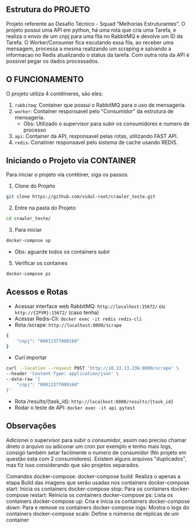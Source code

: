 ## Estrutura do PROJETO

Projeto referente ao Desafio Técnico - Squad "Melhorias Estruturantes". O projeto possui uma API em python, há uma rota que cria uma Tarefa, e realiza o envio de um cnpj para uma fila no RabbitMQ e devolve um ID da Tarefa. O Worker/Consumer fica escutando essa fila, ao receber uma mensagem, processa a mesma realizando um scraping e salvando a informacao no Redis atualizando o status da tarefa. Com outra rota da API é possivel pegar os dados processados.

## O FUNCIONAMENTO

O projeto utiliza 4 contêineres, são eles:

1. `rabbitmq`: Container que possui o RabbitMQ para o uso de mensageria.
2. `worker`: Container responsavel pelo "Consumidor" da estrutura de mensageria.
    - Obs: Utilizado o supervisor para subir os consumidores e numero de processo
3. `api`: Container da API, responsavel pelas rotas, utilizando FAST API.
4. `redis`: Conatiner responsavel pelo sistema de cache usando REDIS.

## Iniciando o Projeto via CONTAINER

Para iniciar o projeto via contêiner, siga os passos:

1. Clone do Projeto
```sh
git clone https://github.com/vidal-root/crawler_teste.git
```
2. Entre na pasta do Projeto
```sh
cd crawler_teste/
```
3. Para iniciar
```sh
docker-compose up
```
- Obs: aguarde todos os containers subir
5. Verificar os containes
```sh
docker-compose ps
```

## Acessos e Rotas
- Acessar interface web RabbitMQ: `http://localhost:15672/` ou `http://{IPVM}:15672/` (caso tenha)
- Acessar Redis-Cli: `docker exec -it redis redis-cli`
- Rota /scrape: `http://localhost:8000/scrape`
```sh
{
    "cnpj": "00012377000160"
}
```
- Curl importar
```sh
curl --location --request POST 'http://10.13.13.236:8000/scrape' \
--header 'Content-Type: application/json' \
--data-raw '{
    "cnpj": "00012377000160"
}'
```
- Rota /results/{task_id}: `http://localhost:8000/results/{task_id}`
- Rodar o teste de API: `docker exec -it api pytest`

## Observações
Adicionei o supervisor para subir o consumidor, assim nao preciso chamar direto o arquivo ou adiconar um cron por exemplo e tenho mais logs, consigo também setar facilmente o numero de consumidor (No projeto em questão esta com 2 consumidores).
Existem alguns arquivos "duplicados", mas fiz isso considerando que são projetos separados.

Comandos docker-compose:
docker-compose build: Realiza o apenas a etapa Build das imagens que serão usadas nos containers
docker-compose start: Inicia os containers
docker-compose stop: Para os containers
docker-compose restart: Reinicia os containers
docker-compose ps: Lista os containers
docker-compose up: Cria e inicia os containers
docker-compose down: Para e remove os containers
docker-compose logs: Mostra o logs do containers
docker-compose scale: Define o números de réplicas de um container
